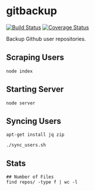 # gitbackup

[![Build Status](https://travis-ci.org/ovsoinc/gitbackup.svg?branch=master)](https://travis-ci.org/ovsoinc/gitbackup) [![Coverage Status](https://coveralls.io/repos/github/ovsoinc/gitbackup/badge.svg?branch=master)](https://coveralls.io/github/ovsoinc/gitbackup?branch=master)

Backup Github user repositories.

## Scraping Users

```
node index
```

## Starting Server

```
node server
```

## Syncing Users

```
apt-get install jq zip
```

```
./sync_users.sh
```

## Stats
```
## Number of Files 
find repos/ -type f | wc -l
